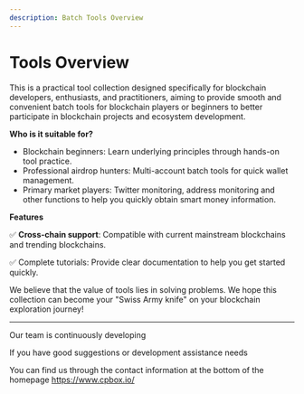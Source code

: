 ```yaml
---
description: Batch Tools Overview
---
```


# Tools Overview

This is a practical tool collection designed specifically for blockchain developers, enthusiasts, and practitioners, aiming to provide smooth and convenient batch tools for blockchain players or beginners to better participate in blockchain projects and ecosystem development.

**Who is it suitable for?**

* Blockchain beginners: Learn underlying principles through hands-on tool practice.
* Professional airdrop hunters: Multi-account batch tools for quick wallet management.
* Primary market players: Twitter monitoring, address monitoring and other functions to help you quickly obtain smart money information.

**Features**

✅ **Cross-chain support**: Compatible with current mainstream blockchains and trending blockchains.

✅ Complete tutorials: Provide clear documentation to help you get started quickly.

We believe that the value of tools lies in solving problems. We hope this collection can become your "Swiss Army knife" on your blockchain exploration journey!

***

Our team is continuously developing

If you have good suggestions or development assistance needs

You can find us through the contact information at the bottom of the homepage [https://www.cpbox.io/ ](https://www.cpbox.io/en/?_s=docs)
